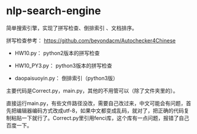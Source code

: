 # nlp-search-engine
简单搜索引擎，实现了拼写检查、倒排索引 、文档排序。

拼写检查参考：
https://github.com/beyondacm/Autochecker4Chinese

- HW10.py：	   python2版本的拼写检查

- HW10_PY3.py：	     python3版本的拼写检查

- daopaisuoyin.py：    倒排索引（python3版）

主要代码是Correct.py，main.py，其他的不用管可以（除了文件夹里的）。

直接运行main.py，有些文件路径没改，需要自己改过来，中文可能会有问题，首先把编辑器编码方式改成utf-8，如果中文都变成乱码，就对了，把正确的代码复制粘贴一下就行了。Correct.py里引用fenci库，这个库有一点问题，报错了自己百度一下。
